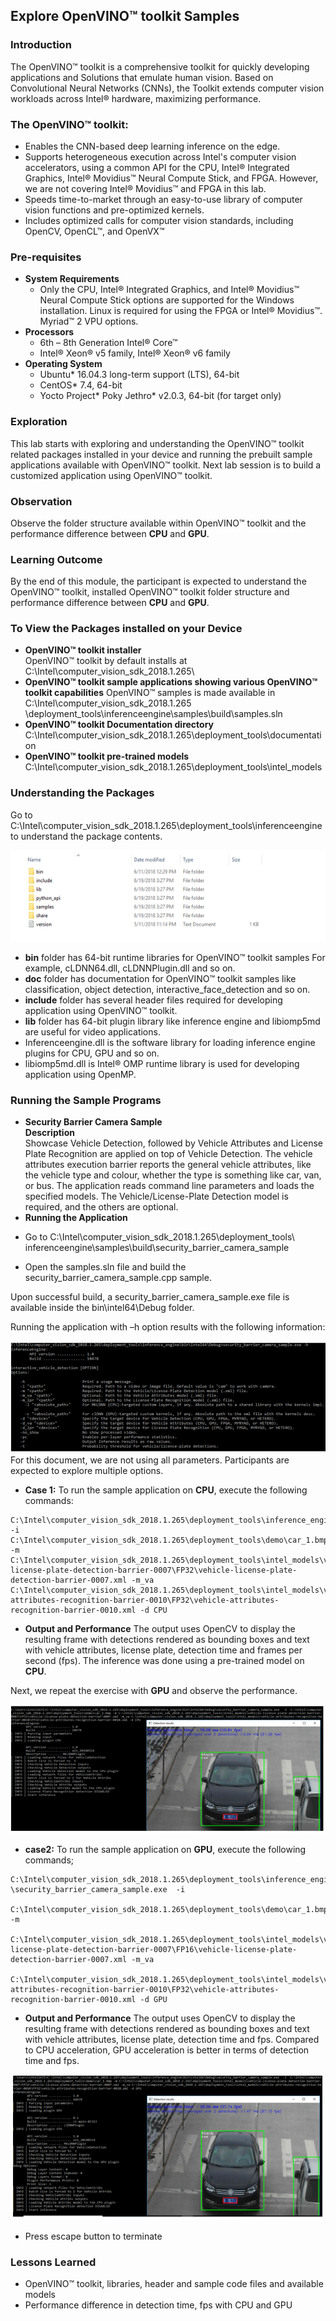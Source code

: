 ## Explore  OpenVINO™ toolkit Samples
### Introduction
The OpenVINO™ toolkit is a comprehensive toolkit for quickly developing applications and Solutions that emulate human vision. Based on Convolutional Neural Networks (CNNs), the Toolkit extends computer vision workloads across Intel® hardware, maximizing performance.
### The OpenVINO™ toolkit:
- Enables the CNN-based deep learning inference on the edge.
- Supports heterogeneous execution across Intel's computer vision accelerators, using a common API for the CPU, Intel® Integrated Graphics, Intel® Movidius™ Neural Compute Stick, and FPGA. However, we are not covering Intel® Movidius™ and FPGA in this lab.
- Speeds time-to-market through an easy-to-use library of computer vision functions and pre-optimized kernels.
- Includes optimized calls for computer vision standards, including OpenCV, OpenCL™, and OpenVX™

### Pre-requisites
* **System Requirements**
  - Only the CPU, Intel® Integrated Graphics, and Intel® Movidius™ Neural Compute Stick options are supported for the Windows installation. Linux is required for using the FPGA or Intel® Movidius™. Myriad™ 2 VPU options.
* **Processors**
  - 6th – 8th Generation Intel® Core™
  - Intel® Xeon® v5 family, Intel® Xeon® v6 family
* **Operating System**
  - Ubuntu* 16.04.3 long-term support (LTS), 64-bit
  - CentOS* 7.4, 64-bit
  - Yocto Project* Poky Jethro* v2.0.3, 64-bit (for target only)

### Exploration
   This lab starts with exploring and understanding the  OpenVINO™ toolkit related packages installed in your device and running the prebuilt sample applications available with OpenVINO™ toolkit. Next lab session is to build a customized application using OpenVINO™ toolkit.

### Observation
Observe the folder structure available within OpenVINO™ toolkit and the performance difference between **CPU** and **GPU**.

### Learning Outcome
By the end of this module, the participant is expected to understand the  OpenVINO™ toolkit, installed OpenVINO™ toolkit folder structure and performance difference between **CPU** and **GPU**.
### To View the Packages installed on your Device
* **OpenVINO™ toolkit installer**                                                 
 OpenVINO™ toolkit by default installs at C:\Intel\computer_vision_sdk_2018.1.265\
* **OpenVINO™ toolkit sample applications showing various OpenVINO™ toolkit capabilities**
OpenVINO™ samples is made available in C:\Intel\computer_vision_sdk_2018.1.265                                 \deployment_tools\inferenceengine\samples\build\samples.sln
* **OpenVINO™ toolkit Documentation directory**
C:\Intel\computer_vision_sdk_2018.1.265\deployment_tools\documentation
* **OpenVINO™ toolkit pre-trained models**
C:\Intel\computer_vision_sdk_2018.1.265\deployment_tools\intel_models

### Understanding the Packages
Go to C:\Intel\computer_vision_sdk_2018.1.265\deployment_tools\inferenceengine to understand the package contents.

![](images/packages.png)
- **bin** folder has 64-bit runtime libraries for OpenVINO™ toolkit samples
For example, cLDNN64.dll, cLDNNPlugin.dll and so on.
- **doc** folder has documentation for OpenVINO™ toolkit samples like classification, object detection, interactive_face_detection and so on.
- **include** folder has several header files required for developing application using OpenVINO™ toolkit.
- **lib** folder has 64-bit plugin library like inference engine and libiomp5md are useful for video applications.
-  Inferenceengine.dll is the software library for loading inference engine plugins for CPU, GPU and so on.
- libiomp5md.dll is Intel® OMP runtime library is used for developing application using OpenMP.

### Running the Sample Programs
* **Security Barrier Camera Sample**                            
**Description**                           
Showcase Vehicle Detection, followed by Vehicle Attributes and License Plate Recognition are applied on top of Vehicle Detection. The vehicle attributes execution barrier reports the general vehicle attributes, like the vehicle type and colour, whether the type is something like car, van, or bus.
The application reads command line parameters and loads the specified models. The Vehicle/License-Plate Detection model is required, and the others are optional.
* **Running the Application**
- Go to C:\Intel\computer_vision_sdk_2018.1.265\deployment_tools\  inferenceengine\samples\build\security_barrier_camera_sample


- Open the samples.sln file and build the security_barrier_camera_sample.cpp sample.

Upon successful build, a security_barrier_camera_sample.exe file is available inside the bin\intel64\Debug folder.

Running the application with –h option results with the following information:

![](images/help.png)
For this document, we are not using all parameters. Participants are expected to explore multiple options.

- **Case 1:** To run the sample application on **CPU**, execute the following commands:

```
C:\Intel\computer_vision_sdk_2018.1.265\deployment_tools\inference_engine\bin\intel64\Debug\security_barrier_camera_sample.exe  -i  
C:\Intel\computer_vision_sdk_2018.1.265\deployment_tools\demo\car_1.bmp -m
C:\Intel\computer_vision_sdk_2018.1.265\deployment_tools\intel_models\vehicle-license-plate-detection-barrier-0007\FP32\vehicle-license-plate-detection-barrier-0007.xml -m_va
C:\Intel\computer_vision_sdk_2018.1.265\deployment_tools\intel_models\vehicle-attributes-recognition-barrier-0010\FP32\vehicle-attributes-recognition-barrier-0010.xml -d CPU

```
- **Output and Performance**
The output uses OpenCV to display the resulting frame with detections rendered as bounding boxes and text with vehicle attributes, license plate, detection time and frames per second (fps). The inference was done using a pre-trained model on **CPU**.

Next, we repeat the exercise with **GPU** and observe the performance.

![](images/cpu.png)
- **case2:** To run the sample application on **GPU**, execute the following commands;

```
C:\Intel\computer_vision_sdk_2018.1.265\deployment_tools\inference_engine\bin\intel64\Debug \security_barrier_camera_sample.exe  -i  

C:\Intel\computer_vision_sdk_2018.1.265\deployment_tools\demo\car_1.bmp -m

C:\Intel\computer_vision_sdk_2018.1.265\deployment_tools\intel_models\vehicle-license-plate-detection-barrier-0007\FP16\vehicle-license-plate-detection-barrier-0007.xml -m_va

C:\Intel\computer_vision_sdk_2018.1.265\deployment_tools\intel_models\vehicle-attributes-recognition-barrier-0010\FP32\vehicle-attributes-recognition-barrier-0010.xml -d GPU

```
- **Output and Performance**
The output uses OpenCV to display the resulting frame with detections rendered as bounding boxes and text with vehicle attributes, license plate, detection time and fps. Compared to CPU acceleration, GPU acceleration is better in terms of detection time and fps.

![](images/GPU.PNG)
- Press escape button to terminate

### Lessons Learned
- OpenVINO™ toolkit, libraries, header and sample code files and available models
- Performance difference in detection time, fps with CPU and GPU
